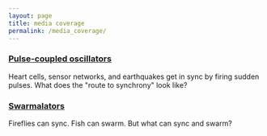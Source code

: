 ```yaml
---
layout: page
title: media coverage
permalink: /media_coverage/
---
```


### [Pulse-coupled oscillators](http://physics.aps.org/synopsis-for/10.1103/PhysRevLett.115.064101)
Heart cells, sensor networks, and earthquakes get in sync by firing sudden pulses. What does the "route to synchrony" look like?

### [Swarmalators](https://phys.org/news/2017-11-mathematician-swarmalators-future-science.html)
Fireflies can sync. Fish can swarm. But what can sync and swarm?  


